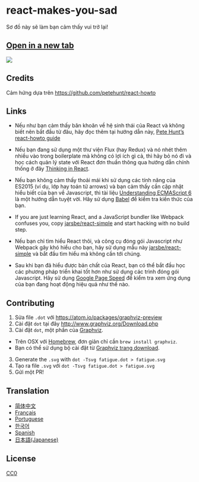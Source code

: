 # react-makes-you-sad

Sơ đồ này sẽ làm bạn cảm thấy vui trở lại!

## <a href='https://cdn.rawgit.com/petehouston/react-makes-you-sad/04b4e31729dc943a32460d48a2f633b7cddc893c/fatigue.svg' target='_blank'>Open in a new tab</a>

<img src='https://cdn.rawgit.com/petehouston/react-makes-you-sad/04b4e31729dc943a32460d48a2f633b7cddc893c/fatigue.svg'>

## Credits

Cảm hứng dựa trên https://github.com/petehunt/react-howto

## Links

* Nếu như bạn cảm thấy băn khoăn về hệ sinh thái của React và không biết nên bắt đầu từ đâu, hãy đọc thêm tại hướng dẫn này, <a href="https://github.com/petehunt/react-howto" target="_blank">Pete Hunt’s react-howto guide</a>

* Nếu bạn đang sử dụng một thư viện Flux (hay Redux) và nó nhét thêm nhiều vào trong boilerplate mà không có lợi ích gì cả, thì hãy bỏ nó đi và học cách quản lý state với React đơn thuần thông qua hướng dẫn chính thống ở đây <a href="https://facebook.github.io/react/docs/thinking-in-react.html" target="_blank">Thinking in React</a>.

* Nếu bạn không cảm thấy thoải mái khi sử dụng các tính năng của ES2015 (ví dụ, lớp hay toán tử arrows) và bạn cảm thấy cần cập nhật hiểu biết của bạn về Javascript, thì tài liệu <a href="https://leanpub.com/understandinges6/read" target="_blank">Understanding ECMAScript 6</a> là một hướng dẫn tuyệt vời. Hãy sử dụng <a href="https://babeljs.io/repl/" target="_blank">Babel</a> để kiểm tra kiến thức của bạn.

* If you are just learning React, and a JavaScript bundler like Webpack confuses you, copy <a href="https://github.com/jarsbe/react-simple" target="_blank">jarsbe/react-simple</a> and start hacking with no build step.

* Nếu bạn chỉ tìm hiểu React thôi, và công cụ đóng gói Javascript như Webpack gây khó hiểu cho bạn, hãy sử dụng mẫu này <a href="https://github.com/jarsbe/react-simple" target="_blank">jarsbe/react-simple</a> và bắt đầu tìm hiểu mà không cần tới chúng.

* Sau khi bạn đã hiểu được bản chất của React, bạn có thể bắt đầu học các phương pháp triển khai tốt hơn như sử dụng các trình đóng gói Javascript. Hãy sử dụng [Google Page Speed](https://developers.google.com/speed/pagespeed/) để kiểm tra xem ứng dụng của bạn đang hoạt động hiệu quả như thế nào.

## Contributing

1. Sửa file `.dot` với https://atom.io/packages/graphviz-preview
2. Cài đặt `dot` tại đây http://www.graphviz.org/Download.php
2. Cài đặt `dot`, một phần của [Graphviz](http://www.graphviz.org/).
  * Trên OSX với [Homebrew](http://www.brew.sh), đơn giản chỉ cần `brew install graphviz`.
  * Bạn có thể sử dụng bộ cài đặt từ [Graphviz trang download](http://www.graphviz.org/Download.php).
3. Generate the `.svg` with `dot -Tsvg fatigue.dot > fatigue.svg`
3. Tạo ra file `.svg` với `dot -Tsvg fatigue.dot > fatigue.svg`
4. Gửi một PR!

## Translation

- [简体中文](https://github.com/wyvernnot/react-makes-you-sad)
- [Français](https://github.com/matteodelabre/react-vous-rend-triste)
- [Portuguese](https://github.com/brunogenaro/react-makes-you-sad)
- [한국어](https://github.com/ehrudxo/react-makes-you-sad)
- [Spanish](https://github.com/jvalen/react-makes-you-sad)
- [日本語(Japanese)](https://github.com/kuy/react-makes-you-sad)

## License

[CC0](https://wiki.creativecommons.org/wiki/CC0)
